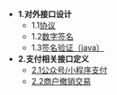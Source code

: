 - **1.对外接口设计**
    - 1.1[协议](design/protocol.md)
    - 1.2[数字签名](design/signature.md)
    - 1.3[签名验证（java）](design/verification.md)
- **2.支付相关接口定义**
    - [2.1公众号/小程序支付](payguide/mini.md)
    - [2.2商户撤销交易](payguide/repeal.md)